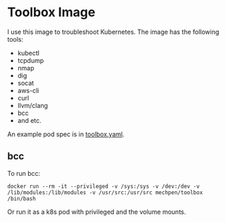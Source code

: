 Toolbox Image
=============

I use this image to troubleshoot Kubernetes.  The image has the
following tools:

- kubectl
- tcpdump
- nmap
- dig
- socat
- aws-cli
- curl
- llvm/clang
- bcc
- and etc.

An example pod spec is in [toolbox.yaml](toolbox.yaml).

bcc
---

To run bcc:

`docker run --rm -it --privileged -v /sys:/sys -v /dev:/dev -v /lib/modules:/lib/modules -v /usr/src:/usr/src mechpen/toolbox /bin/bash`

Or run it as a k8s pod with privileged and the volume mounts.
